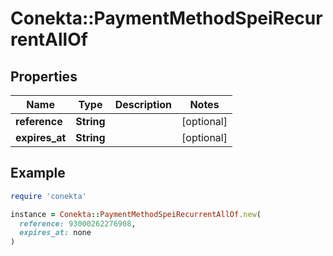 # Conekta::PaymentMethodSpeiRecurrentAllOf

## Properties

| Name | Type | Description | Notes |
| ---- | ---- | ----------- | ----- |
| **reference** | **String** |  | [optional] |
| **expires_at** | **String** |  | [optional] |

## Example

```ruby
require 'conekta'

instance = Conekta::PaymentMethodSpeiRecurrentAllOf.new(
  reference: 93000262276908,
  expires_at: none
)
```

